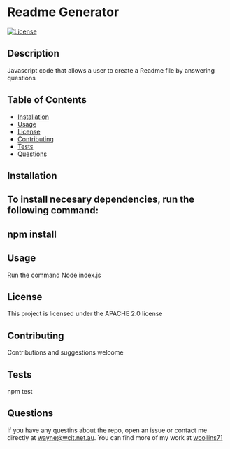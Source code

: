 # Readme Generator
[![License](https://img.shields.io/badge/License-Apache%202.0-blue.svg)](https://opensource.org/licenses/Apache-2.0)

## Description 
Javascript code that allows a user to create a Readme file by answering questions

## Table of Contents 
 * [Installation](#installation) 
 * [Usage](#usage) 
 * [License](#license) 
 * [Contributing](#contributing) 
 * [Tests](#tests) 
 * [Questions](#questions)

## Installation 
To install necesary dependencies, run the following command: 
--- 
npm install
--- 

## Usage 
Run the command Node index.js

## License 
This project is licensed under the APACHE 2.0 license 

## Contributing 
Contributions and suggestions welcome

## Tests 
npm test

## Questions 
 If you have any questins about the repo, open an issue or contact me directly at wayne@wcit.net.au. 
You can find more of my work at [wcollins71](https://github.com/wcollins71)